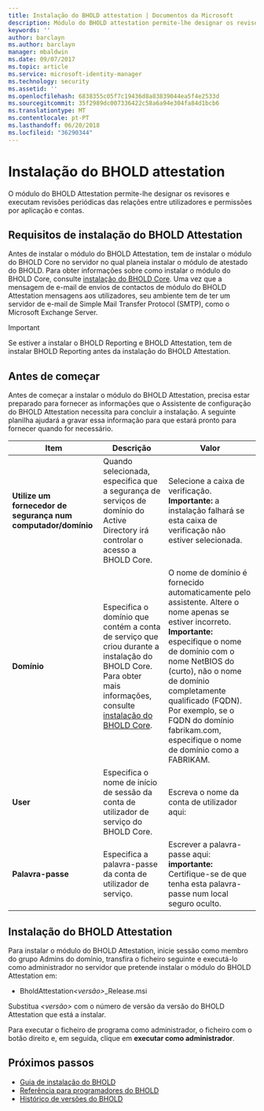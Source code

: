 ```yaml
---
title: Instalação do BHOLD attestation | Documentos da Microsoft
description: Módulo do BHOLD attestation permite-lhe designar os revisores e executam revisões
keywords: ''
author: barclayn
ms.author: barclayn
manager: mbaldwin
ms.date: 09/07/2017
ms.topic: article
ms.service: microsoft-identity-manager
ms.technology: security
ms.assetid: ''
ms.openlocfilehash: 6838355c05f7c19436d8a83839044ea5f4e2533d
ms.sourcegitcommit: 35f2989dc007336422c58a6a94e304fa84d1bcb6
ms.translationtype: MT
ms.contentlocale: pt-PT
ms.lasthandoff: 06/20/2018
ms.locfileid: "36290344"
---
```

# <a name="bhold-attestation-installation"></a>Instalação do BHOLD attestation

O módulo do BHOLD Attestation permite-lhe designar os revisores e executam revisões periódicas das relações entre utilizadores e permissões por aplicação e contas.

## <a name="bhold-attestation-installation-requirements"></a>Requisitos de instalação do BHOLD Attestation

Antes de instalar o módulo do BHOLD Attestation, tem de instalar o módulo do BHOLD Core no servidor no qual planeia instalar o módulo de atestado do BHOLD. Para obter informações sobre como instalar o módulo do BHOLD Core, consulte [instalação do BHOLD Core](https://technet.microsoft.com/library/jj134095(v=ws.10).aspx). Uma vez que a mensagem de e-mail de envios de contactos de módulo do BHOLD Attestation mensagens aos utilizadores, seu ambiente tem de ter um servidor de e-mail de Simple Mail Transfer Protocol (SMTP), como o Microsoft Exchange Server.

> [!IMPORTANT]
> Se estiver a instalar o BHOLD Reporting e BHOLD Attestation, tem de instalar BHOLD Reporting antes da instalação do BHOLD Attestation.

## <a name="before-you-begin"></a>Antes de começar

Antes de começar a instalar o módulo do BHOLD Attestation, precisa estar preparado para fornecer as informações que o Assistente de configuração do BHOLD Attestation necessita para concluir a instalação. A seguinte planilha ajudará a gravar essa informação para que estará pronto para fornecer quando for necessário.

| **Item**                                    | **Descrição**                                                                                                                                                                                                           | **Valor**                                                                                                                                                                                                                                                                                                            |
|---------------------------------------------|---------------------------------------------------------------------------------------------------------------------------------------------------------------------------------------------------------------------------|----------------------------------------------------------------------------------------------------------------------------------------------------------------------------------------------------------------------------------------------------------------------------------------------------------------------|
| **Utilize um fornecedor de segurança num computador/domínio** | Quando selecionada, especifica que a segurança de serviços de domínio do Active Directory irá controlar o acesso a BHOLD Core.                                                                                                                | Selecione a caixa de verificação. **Importante:** a instalação falhará se esta caixa de verificação não estiver selecionada.                                                                                                                                                                                                                   |
| **Domínio**                                  | Especifica o domínio que contém a conta de serviço que criou durante a instalação do BHOLD Core. Para obter mais informações, consulte [instalação do BHOLD Core](https://technet.microsoft.com/library/jj134095(v=ws.10).aspx). | O nome de domínio é fornecido automaticamente pelo assistente. Altere o nome apenas se estiver incorreto. **Importante:** especifique o nome de domínio com o nome NetBIOS do (curto), não o nome de domínio completamente qualificado (FQDN). Por exemplo, se o FQDN do domínio fabrikam.com, especifique o nome de domínio como a FABRIKAM. |
| **User**                                    | Especifica o nome de início de sessão da conta de utilizador de serviço do BHOLD Core.                                                                                                                                                          | Escreva o nome da conta de utilizador aqui:                                                                                                                                                                                                                                                                                    |
| **Palavra-passe**                                | Especifica a palavra-passe da conta de utilizador de serviço.                                                                                                                                                                       | Escrever a palavra-passe aqui: **importante:** Certifique-se de que tenha esta palavra-passe num local seguro oculto.                                                                                                                                                                                                                  |

## <a name="bhold-attestation-installation"></a>Instalação do BHOLD Attestation

Para instalar o módulo do BHOLD Attestation, inicie sessão como membro do grupo Admins do domínio, transfira o ficheiro seguinte e executá-lo como administrador no servidor que pretende instalar o módulo do BHOLD Attestation em:

- BholdAttestation<em>\<versão\></em>\_Release.msi

Substitua *\<versão\>* com o número de versão da versão do BHOLD Attestation que está a instalar.

Para executar o ficheiro de programa como administrador, o ficheiro com o botão direito e, em seguida, clique em **executar como administrador**.

## <a name="next-steps"></a>Próximos passos

- [Guia de instalação do BHOLD](bhold-installation-guide.md)
- [Referência para programadores do BHOLD](../reference/mim2016-bhold-developer-reference.md)
- [Histórico de versões do BHOLD](../reference/version-bhold-history.md)